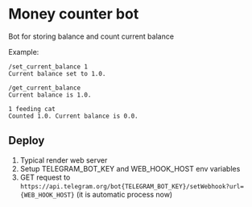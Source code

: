 # Money counter bot

Bot for storing balance and count current balance

Example:

```
/set_current_balance 1
Current balance set to 1.0.
```

```
/get_current_balance
Current balance is 1.0.
```

```
1 feeding cat
Counted 1.0. Current balance is 0.0.
```

## Deploy

1. Typical render web server
2. Setup TELEGRAM_BOT_KEY and WEB_HOOK_HOST env variables
2. GET request to `https://api.telegram.org/bot{TELEGRAM_BOT_KEY}/setWebhook?url={WEB_HOOK_HOST}` (it is automatic process now)